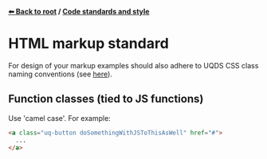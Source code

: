 **[⬅ Back to root](/../../#readme) / [Code standards and style](standards.md)**

# HTML markup standard

For design of your markup examples should also adhere to UQDS CSS class naming
conventions (see [here](stylesheets.md)).

## Function classes (tied to JS functions)

Use 'camel case'. For example:

```html
<a class="uq-button doSomethingWithJSToThisAsWell" href="#">
  ...
</a>
```
